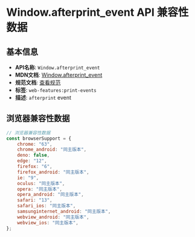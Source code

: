 # Window.afterprint_event API 兼容性数据

## 基本信息

- **API名称**: `Window.afterprint_event`
- **MDN文档**: [Window.afterprint_event](https://developer.mozilla.org/docs/Web/API/Window/afterprint_event)
- **规范文档**: [查看规范](https://html.spec.whatwg.org/multipage/indices.html#event-afterprint,https://html.spec.whatwg.org/multipage/webappapis.html#handler-window-onafterprint)
- **标签**: `web-features:print-events`
- **描述**: `afterprint` event

## 浏览器兼容性数据

```javascript
// 浏览器兼容性数据
const browserSupport = {
    chrome: "63",
    chrome_android: "同主版本",
    deno: false,
    edge: "12",
    firefox: "6",
    firefox_android: "同主版本",
    ie: "9",
    oculus: "同主版本",
    opera: "同主版本",
    opera_android: "同主版本",
    safari: "13",
    safari_ios: "同主版本",
    samsunginternet_android: "同主版本",
    webview_android: "同主版本",
    webview_ios: "同主版本",
};

```

